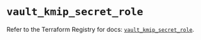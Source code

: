 # `vault_kmip_secret_role`

Refer to the Terraform Registry for docs: [`vault_kmip_secret_role`](https://registry.terraform.io/providers/hashicorp/vault/3.23.0/docs/resources/kmip_secret_role).
